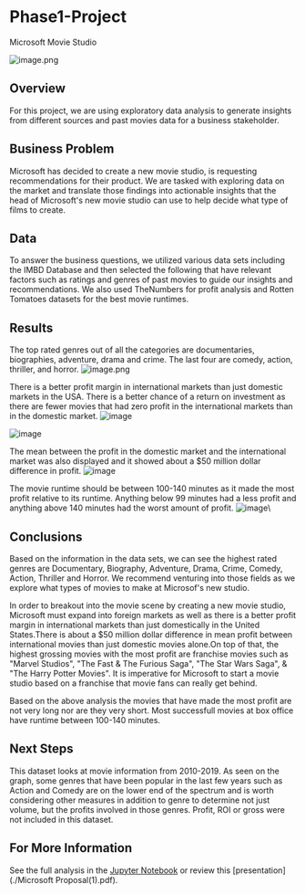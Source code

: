 # Phase1-Project
Microsoft Movie Studio


![image.png](images/popcorn.png)


## Overview
For this project, we are using exploratory data analysis to generate insights from different sources and past movies data for a business stakeholder.

## Business Problem
Microsoft has decided to create a new movie studio, is requesting recommendations for their product. We are tasked with exploring data on the market and translate those findings into actionable insights that the head of Microsoft's new movie studio can use to help decide what type of films to create.


## Data
To answer the business questions, we utilized various data sets including the IMBD Database and then selected the following that have relevant factors such as ratings and genres of past movies to guide our insights and recommendations. We also used TheNumbers for profit analysis and Rotten Tomatoes datasets for the best movie runtimes.

## Results
The top rated genres out of all the categories are documentaries, biographies, adventure, drama and crime. The last four are comedy, action, thriller, and horror.
![image.png](images/top_genres.png)

There is a better profit margin in international markets than just domestic markets in the USA. There is a better chance of a return on investment as there are fewer movies that had zero profit in the international markets than in the domestic market. 
![image](images/Budget_vs_domestic_profit.png)

![image](images/Budget_vs_worldwide_profit.png)

The mean between the profit in the domestic market and the international market was also displayed and it showed about a $50 million dollar difference in profit.
![image](images/Domestic_vs_Worldwide_mean.png)

The movie runtime should be between 100-140 minutes as it made the most profit relative to its runtime. Anything below 99 minutes had a less profit and anything above 140 minutes had the worst amount of profit.
![image](images/Runtime_vs_profit.png)\

## Conclusions
Based on the information in the data sets, we can see the highest rated genres are Documentary, Biography, Adventure, Drama, Crime, Comedy, Action, Thriller and Horror. We recommend venturing into those fields as we explore what types of movies to make at Microsof's new studio.

In order to breakout into the movie scene by creating a new movie studio, Microsoft must expand into foreign markets as well as there is a better profit margin in international markets than just domestically in the United States.There is about a $50 million dollar difference in mean profit between international movies than just domestic movies alone.On top of that, the highest grossing movies with the most profit are franchise movies such as "Marvel Studios", "The Fast & The Furious Saga", "The Star Wars Saga", & "The Harry Potter Movies". It is imperative for Microsoft to start a movie studio based on a franchise that movie fans can really get behind.

Based on the above analysis the movies that have made the most profit are not very long nor are they very short. Most successfull movies at box office have runtime between 100-140 minutes.

## Next Steps
This dataset looks at movie information from 2010-2019. As seen on the graph, some genres that have been popular in the last few years such as Action and Comedy are on the lower end of the spectrum and is worth considering other measures in addition to genre to determine not just volume, but the profits involved in those genres. Profit, ROI or gross were not included in this dataset.

## For More Information
See the full analysis in the [Jupyter Notebook](./MIcrosoft_Movie_Studio_Analysis.ipynb) or review this [presentation](./Microsoft Proposal(1).pdf).
